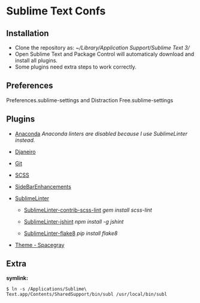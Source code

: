 # Sublime Text Confs

## Installation
- Clone the repository as: *~/Library/Application Support/Sublime Text 3/*
- Open Sublime Text and Package Control will automaticaly download and install all plugins.
- Some plugins need extra steps to work correctly.

## Preferences
Preferences.sublime-settings and Distraction Free.sublime-settings

## Plugins

* [Anaconda](https://github.com/DamnWidget/anaconda)
  *Anaconda linters are disabled because I use SublimeLinter instead.*

* [Djaneiro](https://github.com/squ1b3r/Djaneiro)

* [Git](https://github.com/kemayo/sublime-text-git)

* [SCSS](https://github.com/MarioRicalde/SCSS.tmbundle)

* [SideBarEnhancements](https://github.com/titoBouzout/SideBarEnhancements)

* [SublimeLinter](https://github.com/SublimeLinter/SublimeLinter3)

    * [SublimeLinter-contrib-scss-lint](https://github.com/attenzione/SublimeLinter-scss-lint)
      *gem install scss-lint*

    * [SublimeLinter-jshint](https://github.com/SublimeLinter/SublimeLinter-jshint)
      *npm install -g jshint*

    * [SublimeLinter-flake8](https://github.com/SublimeLinter/SublimeLinter-flake8)
      *pip install flake8*

* [Theme - Spacegray](https://github.com/kkga/spacegray)

## Extra
**symlink:**
```
$ ln -s /Applications/Sublime\ Text.app/Contents/SharedSupport/bin/subl /usr/local/bin/subl
```
